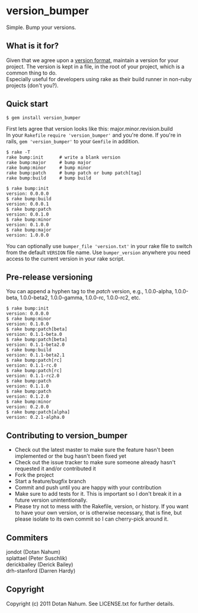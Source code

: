 version_bumper
==============

Simple. Bump your versions.

What is it for?
---------------
Given that we agree upon a [version format][1], maintain a version for your project. The version is kept in a file, in the root of your project, which is a common thing to do.  
Especially useful for developers using rake as their build runner in non-ruby projects (don't you?).



Quick start
-----------
    $ gem install version_bumper

First lets agree that version looks like this: major.minor.revision.build  
In your `Rakefile` `require 'version_bumper'` and you're done. If you're in rails, `gem 'version_bumper'` to your `Gemfile` in addition.
  
    $ rake -T
    rake bump:init      # write a blank version
    rake bump:major     # bump major
    rake bump:minor     # bump minor
    rake bump:patch     # bump patch or bump patch[tag]
    rake bump:build     # bump build
    
    $ rake bump:init
    version: 0.0.0.0
    $ rake bump:build
    version: 0.0.0.1
    $ rake bump:patch
    version: 0.0.1.0
    $ rake bump:minor
    version: 0.1.0.0
    $ rake bump:major
    version: 1.0.0.0
    

You can optionally use `bumper_file 'version.txt'` in your rake file to switch from the default `VERSION` file name.
Use `bumper_version` anywhere you need access to the current version in your rake script.

Pre-release versioning
----------------------

You can append a hyphen tag to the *patch* version, e.g., 1.0.0-alpha, 1.0.0-beta, 1.0.0-beta2,
1.0.0-gamma, 1.0.0-rc, 1.0.0-rc2, etc.

    $ rake bump:init
    version: 0.0.0.0
    $ rake bump:minor
    version: 0.1.0.0
    $ rake bump:patch[beta]
    version: 0.1.1-beta.0
    $ rake bump:patch[beta]
    version: 0.1.1-beta2.0
    $ rake bump:build
    version: 0.1.1-beta2.1
    $ rake bump:patch[rc]
    version: 0.1.1-rc.0
    $ rake bump:patch[rc]
    version: 0.1.1-rc2.0
    $ rake bump:patch
    version: 0.1.1.0
    $ rake bump:patch
    version: 0.1.2.0
    $ rake bump:minor
    version: 0.2.0.0
    $ rake bump:patch[alpha]
    version: 0.2.1-alpha.0

Contributing to version_bumper
------------------------------
 
* Check out the latest master to make sure the feature hasn't been implemented or the bug hasn't been fixed yet
* Check out the issue tracker to make sure someone already hasn't requested it and/or contributed it
* Fork the project
* Start a feature/bugfix branch
* Commit and push until you are happy with your contribution
* Make sure to add tests for it. This is important so I don't break it in a future version unintentionally.
* Please try not to mess with the Rakefile, version, or history. If you want to have your own version, or is otherwise necessary, that is fine, but please isolate to its own commit so I can cherry-pick around it.

Commiters
---------
jondot (Dotan Nahum)  
splattael (Peter Suschlik)  
derickbailey (Derick Bailey)  
drh-stanford (Darren Hardy)  


Copyright
---------

Copyright (c) 2011 Dotan Nahum. See LICENSE.txt for
further details.



[1]: http://semver.org
